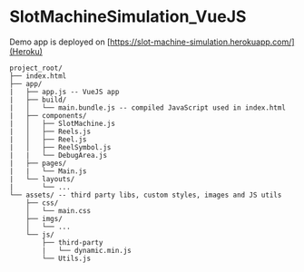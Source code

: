 # SlotMachineSimulation_VueJS
Demo app is deployed on [https://slot-machine-simulation.herokuapp.com/](Heroku)
```
project_root/
├── index.html
├── app/
|   ├── app.js -- VueJS app
|   ├── build/
|   │   └── main.bundle.js -- compiled JavaScript used in index.html
|   ├── components/
|   │   ├── SlotMachine.js
|   │   ├── Reels.js
|   │   ├── Reel.js
|   │   ├── ReelSymbol.js
|   |   └── DebugArea.js
|   ├── pages/
|   |   └── Main.js
|   └── layouts/
|       └── ...
└── assets/ -- third party libs, custom styles, images and JS utils
    ├── css/
    │   └── main.css
    ├── imgs/
    │   └── ...
    └── js/
        ├── third-party
        |   └── dynamic.min.js
        └── Utils.js
```
